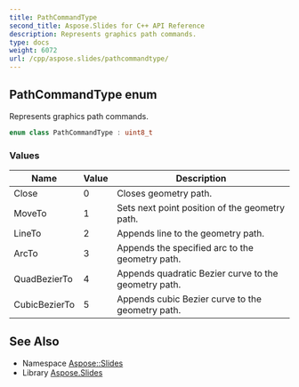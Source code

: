 ```yaml
---
title: PathCommandType
second_title: Aspose.Slides for C++ API Reference
description: Represents graphics path commands.
type: docs
weight: 6072
url: /cpp/aspose.slides/pathcommandtype/
---
```

## PathCommandType enum


Represents graphics path commands.

```cpp
enum class PathCommandType : uint8_t
```

### Values

| Name | Value | Description |
| --- | --- | --- |
| Close | 0 | Closes geometry path. |
| MoveTo | 1 | Sets next point position of the geometry path. |
| LineTo | 2 | Appends line to the geometry path. |
| ArcTo | 3 | Appends the specified arc to the geometry path. |
| QuadBezierTo | 4 | Appends quadratic Bezier curve to the geometry path. |
| CubicBezierTo | 5 | Appends cubic Bezier curve to the geometry path. |

## See Also

* Namespace [Aspose::Slides](../)
* Library [Aspose.Slides](../../)
